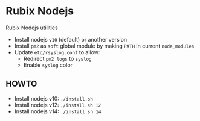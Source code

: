 # Rubix Nodejs

Rubix Nodejs utilities

- Install nodejs `v10` (default) or another version
- Install `pm2` as `soft` global module by making `PATH` in current `node_modules`
- Update `etc/rsyslog.conf` to allow:
  - Redirect `pm2 logs` to `syslog`
  - Enable `syslog` color
  
## HOWTO

- Install nodejs v10: `./install.sh`
- Install nodejs v12: `./install.sh 12`
- Install nodejs v14: `./install.sh 14`
